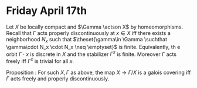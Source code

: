 # Friday April 17th

Let $X$ be locally compact and $\Gamma \actson X$ by homeomorphisms.
Recall that $\Gamma$ acts properly discontinuously at $x\in X$ iff there exists a neighborhood $N_x$ such that $\theset{\gamma\in \Gamma \suchthat \gamma\cdot N_x \cdot N_x \neq \emptyset}$ is finite.
Equivalently, th e orbit $\Gamma\cdot x$ is discrete in $X$ and the stabilizer $\Gamma^x$ is finite.
Moreover $\Gamma$ acts freely iff $\Gamma^x$ is trivial for all $x$.

Proposition
: For such $X, \Gamma$ as above, the map $X \to \Gamma/X$ is a galois covering iff $\Gamma$ acts freely and properly discontinuously.
